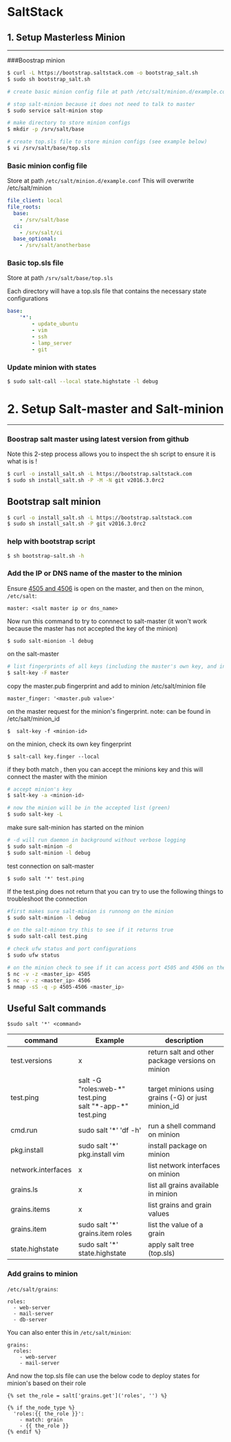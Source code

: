 # SaltStack

## 1. Setup Masterless Minion
---

###Boostrap minion

```sh
$ curl -L https://bootstrap.saltstack.com -o bootstrap_salt.sh
$ sudo sh bootstrap_salt.sh

# create basic minion config file at path /etc/salt/minion.d/example.conf (see example below)

# stop salt-minion because it does not need to talk to master
$ sudo service salt-minion stop

# make directory to store minion configs
$ mkdir -p /srv/salt/base

# create top.sls file to store minion configs (see example below)
$ vi /srv/salt/base/top.sls
```

### Basic minion config file 
Store at path `/etc/salt/minion.d/example.conf`
This will overwrite /etc/salt/minion
```yaml
file_client: local
file_roots:
  base:
    - /srv/salt/base
  ci:
    - /srv/salt/ci
  base_optional:
    - /srv/salt/anotherbase
```

### Basic top.sls file 
Store at path `/srv/salt/base/top.sls`

Each directory will have a top.sls file that contains the necessary state configurations
```yaml
base:
    '*':
        - update_ubuntu
        - vim
        - ssh
        - lamp_server
        - git
```

### Update minion with states
```sh
$ sudo salt-call --local state.highstate -l debug
```

# 2. Setup Salt-master and Salt-minion
---

### Boostrap salt master using latest version from github
Note this 2-step process allows you to inspect the sh script to ensure it is what is is !
```sh
$ curl -o install_salt.sh -L https://bootstrap.saltstack.com
$ sudo sh install_salt.sh -P -M -N git v2016.3.0rc2
```

## Bootstrap salt minion
```sh
$ curl -o install_salt.sh -L https://bootstrap.saltstack.com
$ sudo sh install_salt.sh -P git v2016.3.0rc2
```

### help with bootstrap script
```sh
$ sh bootstrap-salt.sh -h
```

### Add the IP or DNS name of the master to the minion
Ensure [4505 and 4506](https://docs.saltstack.com/en/latest/topics/tutorials/firewall.html) is open on the master, and then on the minon, `/etc/salt`:
```
master: <salt master ip or dns_name>
```

Now run this command to try to connnect to salt-master  (it won't work because the master has not accepted the key of the minion)
```
$ sudo salt-mionion -l debug
```

on the salt-master
```sh
# list fingerprints of all keys (including the master's own key, and incoming minion requests)
$ salt-key -F master
```

copy the master.pub fingerprint and add to minion /etc/salt/minion file
```
master_finger: '<master.pub value>'
```

on the master request for the minion's fingerprint. note: <minion-d> can be found in /etc/salt/minion_id
```
$  salt-key -f <minion-id>
```

on the minion, check its own key fingerprint
```
$ salt-call key.finger --local
```

if they both match , then you can accept the minions key and this will connect the master with the minion
```sh
# accept minion's key
$ salt-key -a <minion-id>

# now the minion will be in the accepted list (green)
$ sudo salt-key -L
```

make sure salt-minion has started on the minion
```sh
# -d will run daemon in background without verbose logging
$ sudo salt-minion -d
$ sudo salt-minion -l debug
```

test connection on salt-master
```
$ sudo salt '*' test.ping
```

If the test.ping does not return that you can try to use the following things to troubleshoot the connection
```sh
#first makes sure salt-minion is runnong on the minion
$ sudo salt-minion -l debug

# on the salt-minon try this to see if it returns true
$ sudo salt-call test.ping

# check ufw status and port configurations
$ sudo ufw status

# on the minion check to see if it can access port 4505 and 4506 on the master using nc and nmap
$ nc -v -z <master_ip> 4505
$ nc -v -z <master_ip> 4506
$ nmap -sS -q -p 4505-4506 <master_ip>
```


## Useful Salt commands

```
$sudo salt '*' <command>
```

command | Example | description
---     | ---     | ---
test.versions | x       | return salt and other package versions on minion
test.ping | salt -G "roles:web-\*" test.ping <br> salt "\*-app-*" test.ping | target minions using grains (-G) or just minion_id 
cmd.run       | sudo salt '*' 'df -h' |run a shell command on minion
pkg.install    | sudo salt '*' pkg.install vim |install package on minion
network.interfaces |x | list network interfaces on minion
grains.ls     |x | list all grains available in minion
grains.items  |x | list grains and grain values
grains.item <name> | sudo salt '*' grains.item roles | list the value of a grain
state.highstate | sudo salt '*' state.highstate | apply salt tree (top.sls)

### Add grains to minion
`/etc/salt/grains`:
```
roles:
  - web-server
  - mail-server
  - db-server
```
You can also enter this in `/etc/salt/minion`:
```
grains:
  roles:
    - web-server
    - mail-server
```

And now the top.sls file can use the below code to deploy states for minion's based on their role
```
{% set the_role = salt['grains.get']('roles', '') %}

{% if the_node_type %}
  'roles:{{ the_role }}':
    - match: grain
    - {{ the_role }}
{% endif %}
```
